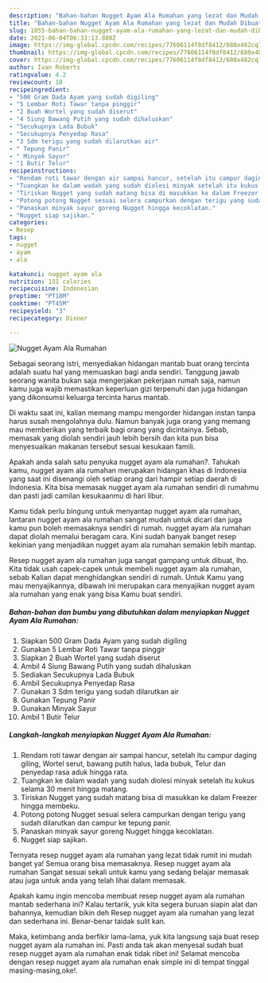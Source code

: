 ```yaml
---
description: "Bahan-bahan Nugget Ayam Ala Rumahan yang lezat dan Mudah Dibuat"
title: "Bahan-bahan Nugget Ayam Ala Rumahan yang lezat dan Mudah Dibuat"
slug: 1055-bahan-bahan-nugget-ayam-ala-rumahan-yang-lezat-dan-mudah-dibuat
date: 2021-06-04T06:33:13.880Z
image: https://img-global.cpcdn.com/recipes/77606114f8df8412/680x482cq70/nugget-ayam-ala-rumahan-foto-resep-utama.jpg
thumbnail: https://img-global.cpcdn.com/recipes/77606114f8df8412/680x482cq70/nugget-ayam-ala-rumahan-foto-resep-utama.jpg
cover: https://img-global.cpcdn.com/recipes/77606114f8df8412/680x482cq70/nugget-ayam-ala-rumahan-foto-resep-utama.jpg
author: Ivan Roberts
ratingvalue: 4.2
reviewcount: 10
recipeingredient:
- "500 Gram Dada Ayam yang sudah digiling"
- "5 Lembar Roti Tawar tanpa pinggir"
- "2 Buah Wortel yang sudah diserut"
- "4 Siung Bawang Putih yang sudah dihaluskan"
- "Secukupnya Lada Bubuk"
- "Secukupnya Penyedap Rasa"
- "3 Sdm terigu yang sudah dilarutkan air"
- " Tepung Panir"
- " Minyak Sayur"
- "1 Butir Telur"
recipeinstructions:
- "Rendam roti tawar dengan air sampai hancur, setelah itu campur daging giling, Wortel serut, bawang putih halus, lada bubuk, Telur dan penyedap rasa aduk hingga rata."
- "Tuangkan ke dalam wadah yang sudah diolesi minyak setelah itu kukus selama 30 menit hingga matang."
- "Tiriskan Nugget yang sudah matang bisa di masukkan ke dalam Freezer hingga membeku."
- "Potong potong Nugget sesuai selera campurkan dengan terigu yang sudah dilarutkan dan campur ke tepung panir."
- "Panaskan minyak sayur goreng Nugget hingga kecoklatan."
- "Nugget siap sajikan."
categories:
- Resep
tags:
- nugget
- ayam
- ala

katakunci: nugget ayam ala 
nutrition: 131 calories
recipecuisine: Indonesian
preptime: "PT18M"
cooktime: "PT45M"
recipeyield: "3"
recipecategory: Dinner

---
```



![Nugget Ayam Ala Rumahan](https://img-global.cpcdn.com/recipes/77606114f8df8412/680x482cq70/nugget-ayam-ala-rumahan-foto-resep-utama.jpg)

Sebagai seorang istri, menyediakan hidangan mantab buat orang tercinta adalah suatu hal yang memuaskan bagi anda sendiri. Tanggung jawab seorang  wanita bukan saja mengerjakan pekerjaan rumah saja, namun kamu juga wajib memastikan keperluan gizi terpenuhi dan juga hidangan yang dikonsumsi keluarga tercinta harus mantab.

Di waktu  saat ini, kalian memang mampu mengorder hidangan instan tanpa harus susah mengolahnya dulu. Namun banyak juga orang yang memang mau memberikan yang terbaik bagi orang yang dicintainya. Sebab, memasak yang diolah sendiri jauh lebih bersih dan kita pun bisa menyesuaikan makanan tersebut sesuai kesukaan famili. 



Apakah anda salah satu penyuka nugget ayam ala rumahan?. Tahukah kamu, nugget ayam ala rumahan merupakan hidangan khas di Indonesia yang saat ini disenangi oleh setiap orang dari hampir setiap daerah di Indonesia. Kita bisa memasak nugget ayam ala rumahan sendiri di rumahmu dan pasti jadi camilan kesukaanmu di hari libur.

Kamu tidak perlu bingung untuk menyantap nugget ayam ala rumahan, lantaran nugget ayam ala rumahan sangat mudah untuk dicari dan juga kamu pun boleh memasaknya sendiri di rumah. nugget ayam ala rumahan dapat diolah memalui beragam cara. Kini sudah banyak banget resep kekinian yang menjadikan nugget ayam ala rumahan semakin lebih mantap.

Resep nugget ayam ala rumahan juga sangat gampang untuk dibuat, lho. Kita tidak usah capek-capek untuk membeli nugget ayam ala rumahan, sebab Kalian dapat menghidangkan sendiri di rumah. Untuk Kamu yang mau menyajikannya, dibawah ini merupakan cara menyajikan nugget ayam ala rumahan yang enak yang bisa Kamu buat sendiri.

<!--inarticleads1-->

##### Bahan-bahan dan bumbu yang dibutuhkan dalam menyiapkan Nugget Ayam Ala Rumahan:

1. Siapkan 500 Gram Dada Ayam yang sudah digiling
1. Gunakan 5 Lembar Roti Tawar tanpa pinggir
1. Siapkan 2 Buah Wortel yang sudah diserut
1. Ambil 4 Siung Bawang Putih yang sudah dihaluskan
1. Sediakan Secukupnya Lada Bubuk
1. Ambil Secukupnya Penyedap Rasa
1. Gunakan 3 Sdm terigu yang sudah dilarutkan air
1. Gunakan  Tepung Panir
1. Gunakan  Minyak Sayur
1. Ambil 1 Butir Telur




<!--inarticleads2-->

##### Langkah-langkah menyiapkan Nugget Ayam Ala Rumahan:

1. Rendam roti tawar dengan air sampai hancur, setelah itu campur daging giling, Wortel serut, bawang putih halus, lada bubuk, Telur dan penyedap rasa aduk hingga rata.
1. Tuangkan ke dalam wadah yang sudah diolesi minyak setelah itu kukus selama 30 menit hingga matang.
1. Tiriskan Nugget yang sudah matang bisa di masukkan ke dalam Freezer hingga membeku.
1. Potong potong Nugget sesuai selera campurkan dengan terigu yang sudah dilarutkan dan campur ke tepung panir.
1. Panaskan minyak sayur goreng Nugget hingga kecoklatan.
1. Nugget siap sajikan.




Ternyata resep nugget ayam ala rumahan yang lezat tidak rumit ini mudah banget ya! Semua orang bisa memasaknya. Resep nugget ayam ala rumahan Sangat sesuai sekali untuk kamu yang sedang belajar memasak atau juga untuk anda yang telah lihai dalam memasak.

Apakah kamu ingin mencoba membuat resep nugget ayam ala rumahan mantab sederhana ini? Kalau tertarik, yuk kita segera buruan siapin alat dan bahannya, kemudian bikin deh Resep nugget ayam ala rumahan yang lezat dan sederhana ini. Benar-benar taidak sulit kan. 

Maka, ketimbang anda berfikir lama-lama, yuk kita langsung saja buat resep nugget ayam ala rumahan ini. Pasti anda tak akan menyesal sudah buat resep nugget ayam ala rumahan enak tidak ribet ini! Selamat mencoba dengan resep nugget ayam ala rumahan enak simple ini di tempat tinggal masing-masing,oke!.

